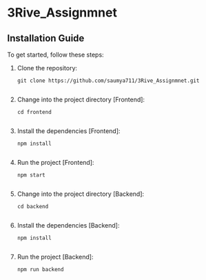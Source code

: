 # 3Rive_Assignmnet

## Installation Guide

To get started, follow these steps:

1. Clone the repository:
   ```shell
   git clone https://github.com/saumya711/3Rive_Assignmnet.git
   
   
2. Change into the project directory [Frontend]:
   ```shell
   cd frontend 
     
3. Install the dependencies [Frontend]:
   ```shell
   npm install
     

4. Run the project [Frontend]:
   ```shell
   npm start
     

5. Change into the project directory [Backend]:
   ```shell
   cd backend
     
6. Install the dependencies [Backend]:
   ```shell
   npm install
     
7. Run the project [Backend]:
   ```shell
   npm run backend
     

